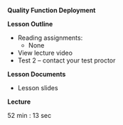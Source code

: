 **Quality Function Deployment**

**Lesson Outline**

-   Reading assignments:
    -   None
-   View lecture video
-   Test 2 – contact your test proctor

**Lesson Documents**

-   Lesson slides

**Lecture**

52 min : 13 sec
